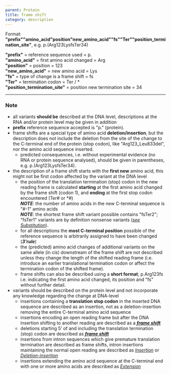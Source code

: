 ```yaml
---
parent: Protein
title: frame shift
category: description
---
```


Format:   **"prefix""amino_acid"position"new_amino_acid""fs""Ter""position_termination_site"**,  e.g. p.(Arg123LysfsTer34)

**"prefix"**  =  reference sequence used  =  p.<br>
**"amino_acid"**  =  first amino acid changed  =  Arg<br>
**"position"**  =  position  =  123<br>
**"new_amino_acid"**  =  new amino acid  =  Lys<br>
**"fs"**  =  type of change is a frame shift  =  fs<br>
**"Ter"**  =  termination codon  =  Ter / \*<br>
**"position_termination_site"**  =  position new termination site  =  34

---

### Note

*	all variants **should be** described at the DNA level, descriptions at the RNA and/or protein level may be given in addition
*	**prefix** reference sequence accepted is "p." (protein).
*	frame shifts are a special type of amino acid **deletion/insertion**, but the description does not include the deletion from the site of the change to the C-terminal end of the protein (stop codon), like "Arg123\_Leu833del", nor the amino acid sequence inserted.
	*	predicted consequences, i.e. without experimental evidence (no RNA or protein sequence analysed), should be given in parentheses, e.g. p.(Arg123LysfsTer34).
*	the description of a frame shift starts with the **first new** amino acid, this might not be first codon affected by the variant at the DNA level
	*	the position of the translation termination (stop) codon in the new reading frame is calculated **starting** at the first amino acid changed by the frame shift (codon 1), and **ending** at the first stop codon encountered (Ter# or \*#)<br>
	_**NOTE**_: the number of amino acids in the new C-terminal sequence is "#-1" amino acids<br>
	_**NOTE**_: the shortest frame shift variant possible contains "fsTer2"; "fsTer1" variants are by definition nonsense variants ([_see Substitution_](/recommendations/protein/variant/substitution/)).
	*	for all descriptions the **most C-terminal position** possible of the reference sequence is arbitrarily assigned to have been changed (_**3'rule**_)
	*	the (predicted) amino acid changes of additional variants on the same allele (in cis) downstream of the frame shift are not described unless they change the length of the shifted reading frame (i.e. introduce an earlier translational termination codon or affect the termination codon of the shifted frame). 	
	*	frame shifts can also be described using a **short format**; p.Arg123fs i.e. indicating the first amino acid changed, its position and "fs" without further detail.
*	variants should be described on the protein level and not incorporate any knowledge regarding the change at DNA-level
	*	insertions containing a **translation stop codon** in the inserted DNA sequence are described as an insertion, not as a deletion-insertion removing the entire C-terminal amino acid sequence
	*	insertions encoding an open reading frame but after the DNA insertion shifting to another reading are described as a [_**frame shift**_](/recommendations/protein/variant/frameshift/)
	*	deletions starting 5’ of and including the translation termination (stop) codon are described as [_**frame shift**_](/recommendations/protein/variant/frameshift/)
	*	insertions from intron sequences which give premature translation termination are described as frame shifts, intron insertions maintaining the normal open reading are described as [_Insertion_](/recommendations/protein/variant/insertion/) or [_Deletion-insertion_](/recommendations/protein/variant/delins/)
	*	insertions extending the amino acid sequence at the C-terminal end with one or more amino acids are described as [_Extension_](/recommendations/protein/variant/extension/)
